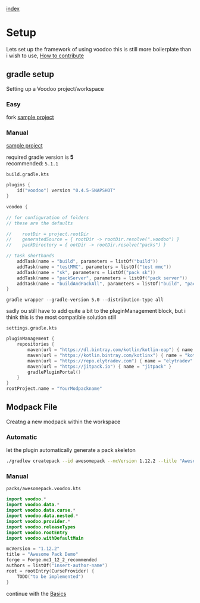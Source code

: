[index](../../)

# Setup

Lets set up the framework of using voodoo
this is still more boilerplate than i wish to use, [How to contribute](/#how-to-contribute)

## gradle setup

Setting up a Voodoo project/workspace

### Easy

fork [sample project](https://github.com/NikkyAI/VoodooSamples)

### Manual

[sample project](https://github.com/NikkyAI/VoodooSamples)

required gradle version is **5**  
recommended: `5.1.1`

`build.gradle.kts`
```kotlin
plugins {
    id("voodoo") version "0.4.5-SNAPSHOT"
}

voodoo {

// for configuration of folders
// these are the defaults

//    rootDir = project.rootDir
//    generatedSource = { rootDir -> rootDir.resolve(".voodoo") }
//    packDirectory = { ootDir -> rootDir.resolve("packs") }

// task shorthands
    addTask(name = "build", parameters = listOf("build"))
    addTask(name = "testMMC", parameters = listOf("test mmc"))
    addTask(name = "sk", parameters = listOf("pack sk"))
    addTask(name = "packServer", parameters = listOf("pack server"))
    addTask(name = "buildAndPackAll", parameters = listOf("build", "pack sk", "pack server", "pack mmc"))
}
```

`gradle wrapper --gradle-version 5.0 --distribution-type all`

sadly ou still have to add quite a bit to the pluginManagement block,
but i think this is the most compatible solution still

`settings.gradle.kts`
```kotlin
pluginManagement {
    repositories {
        maven(url = "https://dl.bintray.com/kotlin/kotlin-eap") { name = "Kotlin EAP" }
        maven(url = "https://kotlin.bintray.com/kotlinx") { name = "kotlinx" }
        maven(url = "https://repo.elytradev.com") { name = "elytradev" }
        maven(url = "https://jitpack.io") { name = "jitpack" }
        gradlePluginPortal()
    }
}
rootProject.name = "YourModpackname"
```

<!--
[build.gradle.kts](build.gradle.kts)  
[settings.gradle.kts](build.gradle.kts)  
[gradle.properties](gradle.properties)  

## running poet

generating curse, forge and other files

Voodoo provides autocompletion for curse mods and forge by generating kotlin source files (using kotlinpoet)

execute `gradlew poet`
-->

## Modpack File

Creatng a new modpack within the workspace

### Automatic

let the plugin automatically generate a pack skeleton
```bash
./gradlew createpack --id awesomepack --mcVersion 1.12.2 --title "Awesome Pack Demo"
```

### Manual

`packs/awesomepack.voodoo.kts`
```kotlin
import voodoo.*
import voodoo.data.*
import voodoo.data.curse.*
import voodoo.data.nested.*
import voodoo.provider.*
import voodoo.releaseTypes
import voodoo.rootEntry
import voodoo.withDefaultMain

mcVersion = "1.12.2"
title = "Awesome Pack Demo"
forge = Forge.mc1_12_2_recommended
authors = listOf("insert-author-name")
root = rootEntry(CurseProvider) {
    TODO("to be implemented")
}
```

continue with the [Basics](../basics)